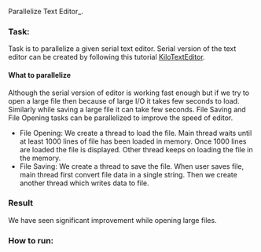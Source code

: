Parallelize Text Editor_. 

### Task: 
Task is to parallelize a given serial text editor. Serial version of the text editor can be created by following this tutorial [KiloTextEditor](https://viewsourcecode.org/snaptoken/kilo/index.html). 

#### What to parallelize
Although the serial version of editor is working fast enough but if we try to open a large file then because of large I/O it takes few seconds to load. Similarly while saving a large file it can take few seconds. File Saving and File Opening tasks can be parallelized to improve the speed of editor.
 - File Opening: We create a thread to load the file. Main thread waits until at least 1000 lines of file has been loaded in memory. Once 1000 lines are loaded the file is displayed. Other thread keeps on loading the file in the memory. 
 - File Saving: We create a thread to save the file. When user saves file, main thread first convert file data in a single string. Then we create another thread which writes data to file. 
 
 ### Result
 We have seen significant improvement while opening large files. 
 
 ### How to run:
 

